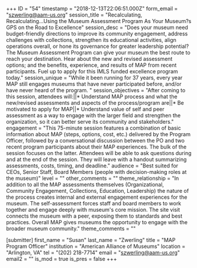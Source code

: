 +++
ID = "54"
timestamp = "2018-12-13T22:06:51.000Z"
form_email = "szwerling@aam-us.org"
session_title = "Recalculating, Recalculating...Using the Museum Assessment Program As Your Museum?s GPS on the Road to Excellence"
session_desc = "Does your museum need budget-friendly directions to improve its community engagement, address challenges with collections, strengthen its educational activities, align operations overall, or hone its governance for greater leadership potential? The Museum Assessment Program can give your museum the best route to reach your destination. Hear about the new and revised assessment options; and the benefits, experience, and results of MAP from recent participants. Fuel up to apply for this IMLS funded excellence program today."
session_unique = "While it been running for 37 years, every year MAP still engages museums that have never participated before, and/or have never heard of the program. "
session_objectives = "After coming to this session, attendees will:||* Understand MAP process and what the new/revised assessments and aspects of the process/program are||* Be motivated to apply for MAP||* Understand value of self and peer assessment as a way to engage with the larger field and strengthen the organization, so it can better serve its community and stakeholders."
engagement = "This 75-minute session features a combination of basic information about MAP (steps, options, cost, etc.) delivered by the Program Officer, followed by a conversational discussion between the PO and two recent program participants about their MAP experiences. The bulk of the session focuses on the latter. Attendees will be able to ask questions during and at the end of the session. They will leave with a handout summarizing assessments, costs, timing, and deadline."
audience = "Best suited for CEOs, Senior Staff, Board Members (people with decision-making roles at the museum)"
level = ""
other_comments = ""
theme_relationship = "In addition to all the MAP assessments themselves (Organizational, Community Engagement, Collections, Education, Leadership) the nature of the process creates internal and external engagement experiences for the museum. The self-assessment forces staff and board members to work together and engage deeply with museum's core mission. The site visit connects the museum with a peer, exposing them to standards and best practices. Overall MAP gives museums the opportunity to engage with the broader museum community."
theme_comments = ""

[submitter]
first_name = "Susan"
last_name = "Zwerling"
title = "MAP Program Officer"
institution = "American Alliance of Museums"
location = "Arlington, VA"
tel = "(202) 218-7714"
email = "szwerling@aam-us.org"
email2 = ""
is_mod = true
is_pres = false
+++
